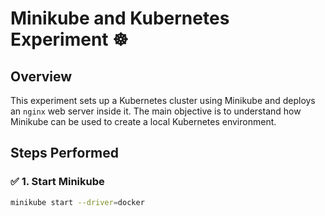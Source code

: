 # Minikube and Kubernetes Experiment ☸️

## Overview
This experiment sets up a Kubernetes cluster using Minikube and deploys an `nginx` web server inside it. The main objective is to understand how Minikube can be used to create a local Kubernetes environment.

## Steps Performed

### ✅ 1. Start Minikube
```bash
minikube start --driver=docker

